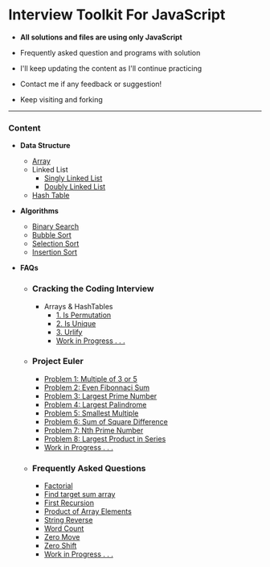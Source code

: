 # Interview Toolkit For **JavaScript**

* **All solutions and files are using only JavaScript**

* Frequently asked question and programs with solution

* I'll keep updating the content as I'll continue practicing

* Contact me if any feedback or suggestion!

* Keep visiting and forking

---

### Content

  * **Data Structure**
    * [Array](https://github.com/CUManiar/interview-toolkit-javascript/blob/master/Data%20Structure/Array.js)
    * Linked List
      * [Singly Linked List](https://github.com/CUManiar/interview-toolkit-javascript/blob/master/Data%20Structure/LinkedList.js)
      * [Doubly Linked List](https://github.com/CUManiar/interview-toolkit-javascript/blob/master/Data%20Structure/DoublyLinkedList.js)
    * [Hash Table](https://github.com/CUManiar/interview-toolkit-javascript/blob/master/Data%20Structure/HashTable.js)



  * **Algorithms**
    * [Binary Search](https://github.com/CUManiar/interview-toolkit-javascript/blob/master/Algorithms/binraySearch.js)
    * [Bubble Sort](https://github.com/CUManiar/interview-toolkit-javascript/blob/master/Algorithms/bubbleSort.js)
    * [Selection Sort](https://github.com/CUManiar/interview-toolkit-javascript/blob/master/Algorithms/insertionSort.js)
    * [Insertion Sort](https://github.com/CUManiar/interview-toolkit-javascript/blob/master/Algorithms/selectionSort.js)


  * **FAQs**
  
    * ### Cracking the Coding Interview
      * Arrays & HashTables
        * [1. Is Permutation](https://github.com/CUManiar/interview-toolkit-javascript/blob/master/Practice%20Questions/CrackingTheCodingInterview/IsPermutation.js)
        * [2. Is Unique](https://github.com/CUManiar/interview-toolkit-javascript/blob/master/Practice%20Questions/CrackingTheCodingInterview/IsUnique.js)
        * [3. Urlify](https://github.com/CUManiar/interview-toolkit-javascript/blob/master/Practice%20Questions/CrackingTheCodingInterview/Urlify.js)
        * [Work in Progress . . . ](https://github.com/CUManiar/interview-toolkit-javascript/tree/master/Practice%20Questions/CrackingTheCodingInterview)

     * ### Project Euler
       * [Problem 1: Multiple of 3 or 5](https://github.com/CUManiar/interview-toolkit-javascript/blob/master/Practice%20Questions/Project_Euler/1_multiple3or5.js)
       * [Problem 2: Even Fibonnaci Sum](https://github.com/CUManiar/interview-toolkit-javascript/blob/master/Practice%20Questions/Project_Euler/2_evenFibonacciSum.js)
       * [Problem 3: Largest Prime Number](https://github.com/CUManiar/interview-toolkit-javascript/blob/master/Practice%20Questions/Project_Euler/3_largestPrimeNumber.js)
       * [Problem 4: Largest Palindrome](https://github.com/CUManiar/interview-toolkit-javascript/blob/master/Practice%20Questions/Project_Euler/4_largestPalindrom.js)
       * [Problem 5: Smallest Multiple](https://github.com/CUManiar/interview-toolkit-javascript/blob/master/Practice%20Questions/Project_Euler/5_smallestMultiple.js)
       * [Problem 6: Sum of Square Difference](https://github.com/CUManiar/interview-toolkit-javascript/blob/master/Practice%20Questions/Project_Euler/6_sumSquareDifference.js)
       * [Problem 7: Nth Prime Number](https://github.com/CUManiar/interview-toolkit-javascript/blob/master/Practice%20Questions/Project_Euler/7_nthPrimeNumber.js)
       * [Problem 8: Largest Product in Series](https://github.com/CUManiar/interview-toolkit-javascript/blob/master/Practice%20Questions/Project_Euler/8_LargestProductInSeries.js)
       * [Work in Progress . . . ](https://github.com/CUManiar/interview-toolkit-javascript/tree/master/Practice%20Questions/Project_Euler)
       
     * ### Frequently Asked Questions
       * [Factorial](https://github.com/CUManiar/interview-toolkit-javascript/blob/master/Practice%20Questions/Frequently_Asked/factorial.js)
       * [Find target sum array](https://github.com/CUManiar/interview-toolkit-javascript/blob/master/Practice%20Questions/Frequently_Asked/findTargetSumArray.js)
       * [First Recursion](https://github.com/CUManiar/interview-toolkit-javascript/blob/master/Practice%20Questions/Frequently_Asked/firstRecurrence.js)
       * [Product of Array Elements](https://github.com/CUManiar/interview-toolkit-javascript/blob/master/Practice%20Questions/Frequently_Asked/productOfArray.js)
       * [String Reverse](https://github.com/CUManiar/interview-toolkit-javascript/blob/master/Practice%20Questions/Frequently_Asked/stringReverse.js)
       * [Word Count](https://github.com/CUManiar/interview-toolkit-javascript/blob/master/Practice%20Questions/Frequently_Asked/wordCount.js)
       * [Zero Move](https://github.com/CUManiar/interview-toolkit-javascript/blob/master/Practice%20Questions/Frequently_Asked/zeroMoves.js)
       * [Zero Shift](https://github.com/CUManiar/interview-toolkit-javascript/blob/master/Practice%20Questions/Frequently_Asked/zeroShift.js)
       * [Work in Progress . . . ](https://github.com/CUManiar/interview-toolkit-javascript/tree/master/Practice%20Questions/Frequently_Asked)
